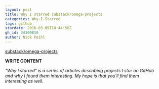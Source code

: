 ```yaml
---
layout: post
title: Why I starred substack/omega-projects
categories: Why-I-Starred
tags: github
stardate: 2016-03-05T18:44:50Z
gh_id: 34100816
author: Nick Peihl
---
```


[substack/omega-projects](https://github.com/substack/omega-projects)

**WRITE CONTENT**

*"Why I starred" is a series of articles describing projects I star on GitHub and why I found them interesting. My hope is that you'll find them interesting as well.*

